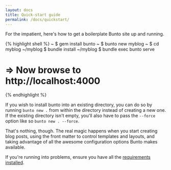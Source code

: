 ```yaml
---
layout: docs
title: Quick-start guide
permalink: /docs/quickstart/
---
```


For the impatient, here's how to get a boilerplate Bunto site up and running.

{% highlight shell %}
~ $ gem install bunto
~ $ bunto new myblog
~ $ cd myblog
~/myblog $ bundle install
~/myblog $ bundle exec bunto serve
# => Now browse to http://localhost:4000
{% endhighlight %}

If you wish to install bunto into an existing directory, you can do so by running `bunto new .` from within the directory instead of creating a new one. If the existing directory isn't empty, you'll also have to pass the `--force` option like so `bunto new . --force`.

That's nothing, though. The real magic happens when you start creating blog
posts, using the front matter to control templates and layouts, and taking
advantage of all the awesome configuration options Bunto makes available.

If you're running into problems, ensure you have all the [requirements
installed][Installation].

[Installation]: /docs/installation/
